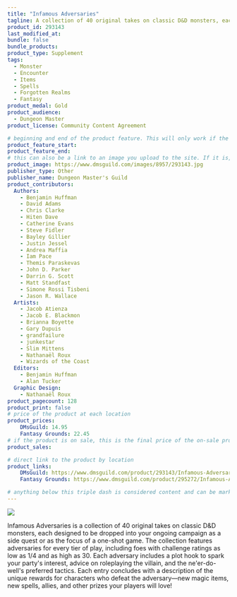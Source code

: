 ```yaml
---
title: "Infamous Adversaries"
tagline: A collection of 40 original takes on classic D&D monsters, each designed to be dropped into your ongoing campaign as a side quest or as the focus of a one-shot game.
product_id: 293143
last_modified_at:
bundle: false
bundle_products:
product_type: Supplement
tags:
  - Monster
  - Encounter
  - Items
  - Spells
  - Forgotten Realms
  - Fantasy
product_medal: Gold
product_audience:
  - Dungeon Master
product_license: Community Content Agreement

# beginning and end of the product feature. This will only work if the site is updated within several weeks of when the feature is supposed to happen. Making a new post counts as updating.
product_feature_start: 
product_feature_end: 
# this can also be a link to an image you upload to the site. If it is, it must start with a "/" or be a full link
product_image: https://www.dmsguild.com/images/8957/293143.jpg
publisher_type: Other
publisher_name: Dungeon Master's Guild
product_contributors:
  Authors:
    - Benjamin Huffman
    - David Adams
    - Chris Clarke
    - Hiten Dave
    - Catherine Evans
    - Steve Fidler
    - Bayley Gillier
    - Justin Jessel
    - Andrea Maffia
    - Iam Pace
    - Themis Paraskevas
    - John D. Parker
    - Darrin G. Scott
    - Matt Standfast
    - Simone Rossi Tisbeni
    - Jason R. Wallace
  Artists:
    - Jacob Atienza
    - Jacob E. Blackmon
    - Brianna Boyette
    - Gary Dupuis
    - grandfailure
    - junkestar
    - Slim Mittens
    - Nathanaël Roux
    - Wizards of the Coast
  Editors:
    - Benjamin Huffman
    - Alan Tucker
  Graphic Design:
    - Nathanaël Roux
product_pagecount: 128
product_print: false
# price of the product at each location
product_prices:
    DMsGuild: 14.95
    Fantasy Grounds: 22.45
# if the product is on sale, this is the final price of the on-sale product for each location that it is on sale. The sales % will be calculated and displayed based on the difference between product_prices and product_sales
product_sales:

# direct link to the product by location
product_links:
    DMsGuild: https://www.dmsguild.com/product/293143/Infamous-Adversaries?affiliate_id=1713687
    Fantasy Grounds: https://www.dmsguild.com/product/295272/Infamous-Adversaries-Fantasy-Grounds?affiliate_id=1713687

# anything below this triple dash is considered content and can be markup or html. It should be fully HTML compatible as long as your tags are formatted correctly.
---
```

<img src="https://i.imgur.com/QNLhg5U.png" />

Infamous Adversaries is a collection of 40 original takes on classic D&D monsters, each designed to be dropped into your ongoing campaign as a side quest or as the focus of a one-shot game. The collection features adversaries for every tier of play, including foes with challenge ratings as low as 1/4 and as high as 30. Each adversary includes a plot hook to spark your party's interest, advice on roleplaying the villain, and the ne'er-do-well's preferred tactics. Each entry concludes with a description of the unique rewards for characters who defeat the adversary—new magic items, new spells, allies, and other prizes your players will love!